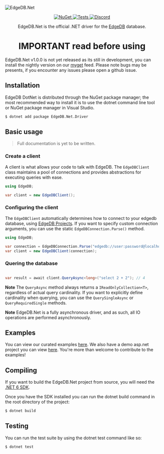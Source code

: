 ![EdgeDB.Net](https://raw.githubusercontent.com/quinchs/EdgeDB.Net/dev/branding/Banner.png)

<p align="center">
  <a href="https://www.nuget.org/packages/EdgeDB.Net.Driver/">
    <img src="https://img.shields.io/nuget/vpre/EdgeDB.Net.Driver.svg?maxAge=2592000?style=plastic" alt="NuGet">
  </a>
  <a href="https://github.com/quinchs/EdgeDB.Net/actions/workflows/tests.yml">
    <img src="https://github.com/quinchs/EdgeDB.Net/actions/workflows/tests.yml/badge.svg?branch=master" alt="Tests">
  </a>
  <a href="https://discord.gg/tM4EpAaeSq">
    <img src="https://discord.com/api/guilds/841451783728529451/widget.png" alt="Discord">
  </a>
  
  <p align="center">
    EdgeDB.Net is the official .NET driver for the <a href="https://edgedb.com">EdgeDB</a> database.
  </p>
</p>

<h1 align="center">IMPORTANT read before using</h1>

EdgeDB.Net v1.0.0 is not yet released as its still in development, you can install the nightly version on our [myget](https://www.myget.org/feed/edgedb-net/package/nuget/EdgeDB.Net.Driver) feed. Please note bugs may be presents, if you encounter any issues please open a github issue.


## Installation

EdgeDB DotNet is distributed through the NuGet package manager; the most recommended way to install 
it is to use the dotnet command line tool or NuGet package manager in Visual Studio.

```bash
$ dotnet add package EdgeDB.Net.Driver
```

## Basic usage

> Full documentation is yet to be written.

### Create a client
A client is what allows your code to talk with EdgeDB. The `EdgeDBClient` class maintains a pool of connections and provides abstractions for executing queries with ease.
```cs
using EdgeDB;

var client = new EdgeDBClient();
```

### Configuring the client
The `EdgeDBClient` automatically determines how to connect to your edgedb database, using [EdgeDB Projects](https://www.edgedb.com/docs/intro/projects). If you want to specify custom connection arguments, you can use the static `EdgeDBConnection.Parse()` method.

```cs
using EdgeDB;

var connection = EdgeDBConnection.Parse("edgedb://user:password@localhost:5656/mydb");
var client = new EdgeDBClient(connection);
```

### Quering the database
```cs

var result = await client.QueryAsync<long>("select 2 + 2"); // 4
```

**Note**
The `QueryAsync` method always returns a `IReadOnlyCollection<T>`, regardless of actual query cardinality. If you want to explicitly define cardinality when querying, you can use the `QuerySingleAsync` or `QueryRequiredSingle` methods.


**Note**
EdgeDB.Net is a fully asynchronous driver, and as such, all IO operations are performed asynchronously.

## Examples
You can view our curated examples [here](https://github.com/quinchs/EdgeDB.Net/tree/dev/examples/EdgeDB.Examples.ExampleApp/Examples). We also have a demo asp.net project you can view [here](https://github.com/quinchs/EdgeDB.Net/tree/dev/examples/EdgeDB.Examples.ExampleTODOApi). You're more than welcome to contribute to the examples!

## Compiling
If you want to build the EdgeDB.Net project from source, you will need the [.NET 6 SDK](https://dotnet.microsoft.com/en-us/download).
  
Once you have the SDK installed you can run the dotnet build command in the root directory of the project:

```bash
$ dotnet build
```

## Testing

You can run the test suite by using the dotnet test command like so:

```bash
$ dotnet test
```
